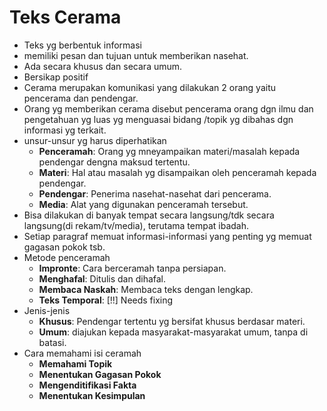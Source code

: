 # Teks Cerama

- Teks yg berbentuk informasi 
- memiliki pesan dan tujuan untuk memberikan nasehat.
- Ada secara khusus dan secara umum.
- Bersikap positif
- Cerama merupakan komunikasi yang dilakukan 2 orang yaitu pencerama dan pendengar.
- Orang yg memberikan cerama disebut pencerama orang dgn ilmu dan pengetahuan yg luas yg menguasai bidang /topik yg dibahas dgn informasi yg terkait.
- unsur-unsur yg harus diperhatikan 
	- **Penceramah**: Orang yg mneyampaikan materi/masalah kepada pendengar dengna maksud tertentu.
	- **Materi**: Hal atau masalah yg disampaikan oleh penceramah kepada pendengar.
	- **Pendengar**: Penerima nasehat-nasehat dari pencerama.
	- **Media**: Alat yang digunakan penceramah tersebut.
- Bisa dilakukan di banyak tempat secara langsung/tdk secara langsung(di rekam/tv/media), terutama tempat ibadah.
- Setiap paragraf memuat informasi-informasi yang penting yg memuat gagasan pokok tsb.
- Metode penceramah
	- **Impronte**: Cara berceramah tanpa persiapan.
	- **Menghafal**: Ditulis dan dihafal.
	- **Membaca Naskah**: Membaca teks dengan lengkap.
	- **Teks Temporal**: [!!] Needs fixing
- Jenis-jenis 
	- **Khusus**: Pendengar tertentu yg bersifat khusus berdasar materi.
	- **Umum**: diajukan kepada masyarakat-masyarakat umum, tanpa di batasi.
- Cara memahami isi ceramah
	- **Memahami Topik**
	- **Menentukan Gagasan Pokok**
	- **Mengenditifikasi Fakta**
	- **Menentukan Kesimpulan**
